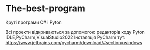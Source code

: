 # The-best-program
Круті програми C# і Pyton

Всі проекти відкриваються за допомогою редакторів коду Pyton IDLE,PyCharm,VisualStudio2022
Інсталяція PyCharm  тут:
https://www.jetbrains.com/pycharm/download/#section=windows
